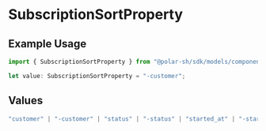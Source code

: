 # SubscriptionSortProperty

## Example Usage

```typescript
import { SubscriptionSortProperty } from "@polar-sh/sdk/models/components/subscriptionsortproperty.js";

let value: SubscriptionSortProperty = "-customer";
```

## Values

```typescript
"customer" | "-customer" | "status" | "-status" | "started_at" | "-started_at" | "current_period_end" | "-current_period_end" | "amount" | "-amount" | "product" | "-product" | "discount" | "-discount"
```